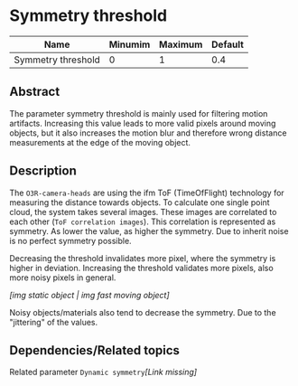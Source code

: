# Symmetry threshold

|Name|Minumim|Maximum|Default
|--|--|--|--|
|Symmetry threshold|0|1|0.4|

## Abstract

The parameter symmetry threshold is mainly used for filtering motion artifacts. Increasing this value leads to more valid pixels around moving objects, but it also increases the motion blur and therefore wrong distance measurements at the edge of the moving object.

## Description

The `O3R-camera-heads` are using the ifm ToF (TimeOfFlight) technology for measuring the distance towards objects. To calculate one single point cloud, the system takes several images. These images are correlated to each other (`ToF correlation images`). This correlation is represented as symmetry.
As lower the value, as higher the symmetry. Due to inherit noise is no perfect symmetry possible.

Decreasing the threshold invalidates more pixel, where the symmetry is higher in deviation. Increasing the threshold validates more pixels, also more noisy pixels in general.

*[img static object | img fast moving object]*

Noisy objects/materials also tend to decrease the symmetry. Due to the "jittering" of the values.

## Dependencies/Related topics

Related parameter `Dynamic symmetry`*[Link missing]*
